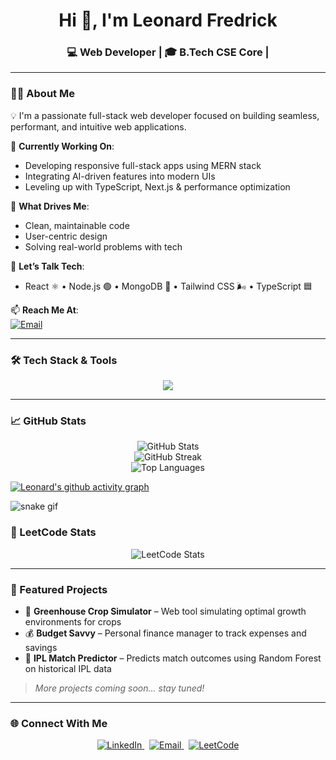 <h1 align="center">Hi 👋, I'm Leonard Fredrick</h1>
<h3 align="center">💻 Web Developer | 🎓 B.Tech CSE Core | 

---

### 🧑‍💻 About Me

💡 I'm a passionate full-stack web developer focused on building seamless, performant, and intuitive web applications.

🚀 **Currently Working On**:
- Developing responsive full-stack apps using MERN stack  
- Integrating AI-driven features into modern UIs  
- Leveling up with TypeScript, Next.js & performance optimization  

🧩 **What Drives Me**:
- Clean, maintainable code  
- User-centric design  
- Solving real-world problems with tech  

💬 **Let’s Talk Tech**:  
- React ⚛️ • Node.js 🟢 • MongoDB 🍃 • Tailwind CSS 🌬️ • TypeScript 🟦  

📫 **Reach Me At**:  
<a href="mailto:leonardfredrick2203@gmail.com">
  <img alt="Email" src="https://img.shields.io/badge/-leonardfredrick2203@gmail.com-D14836?style=flat-square&logo=gmail&logoColor=white" />
</a>


---

### 🛠️ Tech Stack & Tools

<p align="center">
  <img src="https://skillicons.dev/icons?i=html,css,js,ts,react,next,nodejs,express,mongodb,tailwind,git,github,vscode,figma" />
</p>

---

### 📈 GitHub Stats

<p align="center">
  <img src="https://github-readme-stats.vercel.app/api?username=Fredrick2216&show_icons=true&count_private=true&theme=tokyonight" alt="GitHub Stats" />
  <br/>
  <img src="https://streak-stats.demolab.com?user=Fredrick2216&theme=tokyonight" alt="GitHub Streak" />
  <br/>
  <img src="https://github-readme-stats.vercel.app/api/top-langs/?username=Fredrick2216&layout=compact&theme=tokyonight" alt="Top Languages" />
</p>

[![Leonard's github activity graph](https://github-readme-activity-graph.vercel.app/graph?username=Fredrick2216&bg_color=1f1f1f&color=9e4c98&line=9e4c98&point=dddd5a&area=true&hide_border=true)](https://github.com/ashutosh00710/github-readme-activity-graph)

![snake gif](https://github.com/YOUR_USERNAME/YOUR_USERNAME/blob/output/github-contribution-grid-snake.gif)

### 🧠 LeetCode Stats

<p align="center">
  <img src="https://leetcard.jacoblin.cool/leonard?theme=dark&font=Marcellus&ext=contest" alt="LeetCode Stats" />
</p>

---

### 💼 Featured Projects

- 🌿 **Greenhouse Crop Simulator** – Web tool simulating optimal growth environments for crops  
- 💰 **Budget Savvy** – Personal finance manager to track expenses and savings  
- 🏏 **IPL Match Predictor** – Predicts match outcomes using Random Forest on historical IPL data  

> *More projects coming soon... stay tuned!*

---


### 🌐 Connect With Me

<p align="center">
  <a href="https://linkedin.com/in/Fredrick2216" target="_blank">
    <img alt="LinkedIn" src="https://img.shields.io/badge/-LinkedIn-0077B5?style=for-the-badge&logo=linkedin&logoColor=white" />
  </a>
  &nbsp;
  <a href="mailto:leonardfredrick2203@gmail.com" target="_blank">
    <img alt="Email" src="https://img.shields.io/badge/-Email-D14836?style=for-the-badge&logo=gmail&logoColor=white" />
  </a>
  &nbsp;
  
  <a href="https://leetcode.com/leonard/" target="_blank">
    <img alt="LeetCode" src="https://img.shields.io/badge/-LeetCode-FFA116?style=for-the-badge&logo=leetcode&logoColor=black" />
  </a>
</p>



